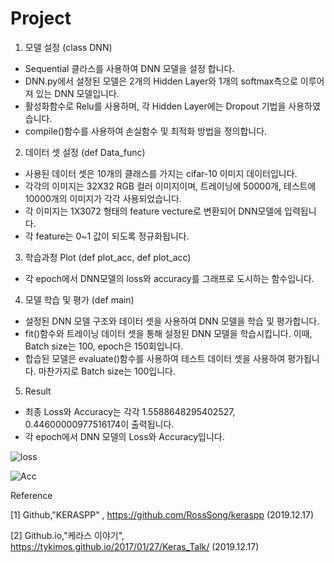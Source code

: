 # Project

1. 모델 설정 (class DNN)
- Sequential 클라스를 사용하여 DNN 모델을 설정 합니다.
- DNN.py에서 설정된 모델은 2개의 Hidden Layer와 1개의 softmax측으로 이루어져 있는 DNN 모델입니다.
- 활성화함수로 Relu를 사용하며, 각 Hidden Layer에는 Dropout 기법을 사용하였습니다.
- compile()함수를 사용하여 손실함수 및 최적화 방법을 정의합니다.



2. 데이터 셋 설정 (def Data_func)
- 사용된 데이터 셋은 10개의 클래스를 가지는 cifar-10 이미지 데이터입니다.
- 각각의 이미지는 32X32 RGB 컬러 이미지이며, 트레이닝에 50000개, 테스트에 10000개의 이미지가 각각 사용되었습니다.
- 각 이미지는 1X3072 형태의 feature vecture로 변환되어 DNN모델에 입력됩니다.
- 각 feature는 0~1 값이 되도록 정규화됩니다.



3. 학습과정 Plot (def plot_acc, def plot_acc)
- 각 epoch에서 DNN모델의 loss와 accuracy를 그래프로 도시하는 함수입니다.



4. 모델 학습 및 평가 (def main)
- 설정된 DNN 모델 구조와 데이터 셋을 사용하여 DNN 모델을 학습 및 평가합니다.
- fit()함수와 트레이닝 데이터 셋을 통해 설정된 DNN 모델을 학습시킵니다. 이때, Batch size는 100, epoch은 150회입니다.
- 합습된 모델은 evaluate()함수를 사용하여 테스트 데이터 셋을 사용하여 평가됩니다. 마찬가지로 Batch size는 100입니다.



5. Result
- 최종 Loss와 Accuracy는 각각 1.5588648295402527, 0.44600000977516174이 출력됩니다.
- 각 epoch에서 DNN 모델의 Loss와 Accuracy입니다. 

![loss](https://user-images.githubusercontent.com/59023413/71105652-45d32a80-2201-11ea-9116-cf4838efe363.png)

![Acc](https://user-images.githubusercontent.com/59023413/71105653-466bc100-2201-11ea-8b0f-90e3e8707e87.png)



Reference

[1] Github,"KERASPP" , https://github.com/RossSong/keraspp (2019.12.17)

[2] Github.io,"케라스 이야기",  https://tykimos.github.io/2017/01/27/Keras_Talk/ (2019.12.17)
